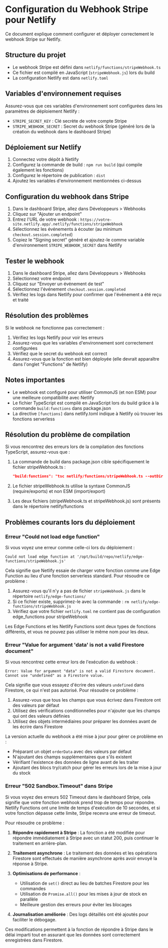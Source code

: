 # Configuration du Webhook Stripe pour Netlify

Ce document explique comment configurer et déployer correctement le webhook Stripe sur Netlify.

## Structure du projet

- Le webhook Stripe est défini dans `netlify/functions/stripeWebhook.ts`
- Ce fichier est compilé en JavaScript (`stripeWebhook.js`) lors du build
- La configuration Netlify est dans `netlify.toml`

## Variables d'environnement requises

Assurez-vous que ces variables d'environnement sont configurées dans les paramètres de déploiement Netlify :

- `STRIPE_SECRET_KEY` : Clé secrète de votre compte Stripe
- `STRIPE_WEBHOOK_SECRET` : Secret du webhook Stripe (généré lors de la création du webhook dans le dashboard Stripe)

## Déploiement sur Netlify

1. Connectez votre dépôt à Netlify
2. Configurez la commande de build : `npm run build` (qui compile également les fonctions)
3. Configurez le répertoire de publication : `dist`
4. Ajoutez les variables d'environnement mentionnées ci-dessus

## Configuration du webhook dans Stripe

1. Dans le dashboard Stripe, allez dans Développeurs > Webhooks
2. Cliquez sur "Ajouter un endpoint"
3. Entrez l'URL de votre webhook : `https://votre-site.netlify.app/.netlify/functions/stripeWebhook`
4. Sélectionnez les événements à écouter (au minimum `checkout.session.completed`)
5. Copiez le "Signing secret" généré et ajoutez-le comme variable d'environnement `STRIPE_WEBHOOK_SECRET` dans Netlify

## Tester le webhook

1. Dans le dashboard Stripe, allez dans Développeurs > Webhooks
2. Sélectionnez votre endpoint
3. Cliquez sur "Envoyer un événement de test"
4. Sélectionnez l'événement `checkout.session.completed`
5. Vérifiez les logs dans Netlify pour confirmer que l'événement a été reçu et traité

## Résolution des problèmes

Si le webhook ne fonctionne pas correctement :

1. Vérifiez les logs Netlify pour voir les erreurs
2. Assurez-vous que les variables d'environnement sont correctement configurées
3. Vérifiez que le secret du webhook est correct
4. Assurez-vous que la fonction est bien déployée (elle devrait apparaître dans l'onglet "Functions" de Netlify)

## Notes importantes

- Le webhook est configuré pour utiliser CommonJS (et non ESM) pour une meilleure compatibilité avec Netlify
- Le fichier TypeScript est compilé en JavaScript lors du build grâce à la commande `build:functions` dans package.json
- La directive `[functions]` dans netlify.toml indique à Netlify où trouver les fonctions serverless

## Résolution du problème de compilation

Si vous rencontrez des erreurs lors de la compilation des fonctions TypeScript, assurez-vous que :

1. La commande de build dans package.json cible spécifiquement le fichier stripeWebhook.ts :
   ```json
   "build:functions": "tsc netlify/functions/stripeWebhook.ts --outDir netlify/functions --module commonjs --target es2017 --esModuleInterop --skipLibCheck"
   ```

2. Le fichier stripeWebhook.ts utilise la syntaxe CommonJS (require/exports) et non ESM (import/export)

3. Les deux fichiers (stripeWebhook.ts et stripeWebhook.js) sont présents dans le répertoire netlify/functions

## Problèmes courants lors du déploiement

### Erreur "Could not load edge function"

Si vous voyez une erreur comme celle-ci lors du déploiement :
```
Could not load edge function at '/opt/build/repo/netlify/edge-functions/stripeWebhook.js'
```

Cela signifie que Netlify essaie de charger votre fonction comme une Edge Function au lieu d'une fonction serverless standard. Pour résoudre ce problème :

1. Assurez-vous qu'il n'y a pas de fichier `stripeWebhook.js` dans le répertoire `netlify/edge-functions/`
2. Si ce fichier existe, supprimez-le avec la commande : `rm netlify/edge-functions/stripeWebhook.js`
3. Vérifiez que votre fichier `netlify.toml` ne contient pas de configuration edge_functions pour stripeWebhook

Les Edge Functions et les Netlify Functions sont deux types de fonctions différents, et vous ne pouvez pas utiliser le même nom pour les deux.

### Erreur "Value for argument 'data' is not a valid Firestore document"

Si vous rencontrez cette erreur lors de l'exécution du webhook :
```
Error: Value for argument "data" is not a valid Firestore document. Cannot use "undefined" as a Firestore value.
```

Cela signifie que vous essayez d'écrire des valeurs `undefined` dans Firestore, ce qui n'est pas autorisé. Pour résoudre ce problème :

1. Assurez-vous que tous les champs que vous écrivez dans Firestore ont des valeurs par défaut
2. Utilisez des vérifications conditionnelles pour n'ajouter que les champs qui ont des valeurs définies
3. Utilisez des objets intermédiaires pour préparer les données avant de les écrire dans Firestore

La version actuelle du webhook a été mise à jour pour gérer ce problème en :
- Préparant un objet `orderData` avec des valeurs par défaut
- N'ajoutant des champs supplémentaires que s'ils existent
- Vérifiant l'existence des données de ligne avant de les traiter
- Ajoutant des blocs try/catch pour gérer les erreurs lors de la mise à jour du stock

### Erreur "502 Sandbox.Timeout" dans Stripe

Si vous voyez des erreurs 502 Timeout dans le dashboard Stripe, cela signifie que votre fonction webhook prend trop de temps pour répondre. Netlify Functions ont une limite de temps d'exécution de 10 secondes, et si votre fonction dépasse cette limite, Stripe recevra une erreur de timeout.

Pour résoudre ce problème :

1. **Répondre rapidement à Stripe** : La fonction a été modifiée pour répondre immédiatement à Stripe avec un statut 200, puis continuer le traitement en arrière-plan.

2. **Traitement asynchrone** : Le traitement des données et les opérations Firestore sont effectués de manière asynchrone après avoir envoyé la réponse à Stripe.

3. **Optimisations de performance** :
   - Utilisation de `set()` direct au lieu de batches Firestore pour les commandes
   - Utilisation de `Promise.all()` pour les mises à jour de stock en parallèle
   - Meilleure gestion des erreurs pour éviter les blocages

4. **Journalisation améliorée** : Des logs détaillés ont été ajoutés pour faciliter le débogage.

Ces modifications permettent à la fonction de répondre à Stripe dans le délai imparti tout en assurant que les données sont correctement enregistrées dans Firestore.
